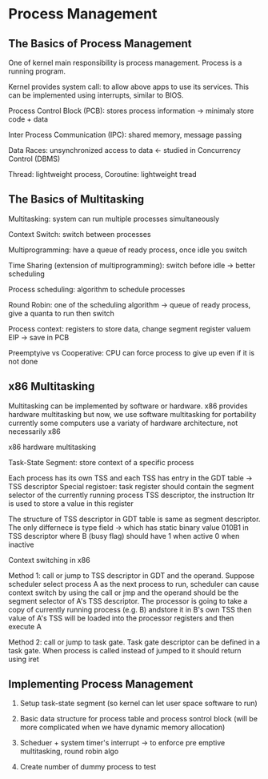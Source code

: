# Process Management

## The Basics of Process Management

One of kernel main responsibility is process management. Process is a running program.

Kernel provides system call: to allow above apps to use its services. This can be implemented using interrupts, similar to BIOS.

Process Control Block (PCB): stores process information -> minimaly store code + data

Inter Process Communication (IPC): shared memory, message passing

Data Races: unsynchronized access to data <- studied in Concurrency Control (DBMS)

Thread: lightweight process, Coroutine: lightweight tread

## The Basics of Multitasking

Multitasking: system can run multiple processes simultaneously

Context Switch: switch between processes

Multiprogramming: have a queue of ready process, once idle you switch

Time Sharing (extension of multiprogramming): switch before idle -> better scheduling

Process scheduling: algorithm to schedule processes

Round Robin: one of the scheduling algorithm -> queue of ready process, give a quanta to run then switch

Process context: registers to store data, change segment register valuem EIP -> save in PCB

Preemptyive vs Cooperative: CPU can force process to give up even if it is not done

## x86 Multitasking

Multitasking can be implemented by software or hardware. x86 provides hardware multitasking but now, we use software multitasking for portability currently some computers use a variaty of hardware architecture, not necessarily x86

x86 hardware multitasking

Task-State Segment: store context of a specific process

Each process has its own TSS and each TSS has entry in the GDT table -> TSS descriptor
Special registoer: task register should contain the segment selector of the currently running process TSS descriptor, the instruction ltr is used to store a value in this register

The structure of TSS descriptor in GDT table is same as segment descriptor. The only differnece is type field -> which has static binary value 010B1 in TSS descriptor where B (busy flag) should have 1 when active 0 when inactive

Context switching in x86

Method 1: call or jump to TSS descriptor in GDT and the operand. Suppose scheduler select process A as the next process to run, scheduler can cause context switch by using the call or jmp and the operand should be the segment selector of A's TSS descriptor. The processor is going to take a copy of currently running process (e.g. B) andstore it in B's own TSS then value of A's TSS will be loaded into the processor registers and then execute A

Method 2: call or jump to task gate. Task gate descriptor can be defined in a task gate. When process is called instead of jumped to it should return using iret 

## Implementing Process Management

1. Setup task-state segment (so kernel can let user space software to run)

2. Basic data structure for process table and process sontrol block (will be more complicated when we have dynamic memory allocation)

3. Scheduer + system timer's interrupt -> to enforce pre emptive multitasking, round robin algo

4. Create number of dummy process to test